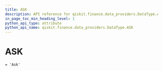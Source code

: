 ```yaml
---
title: ASK
description: API reference for qiskit.finance.data_providers.DataType.ASK
in_page_toc_min_heading_level: 1
python_api_type: attribute
python_api_name: qiskit.finance.data_providers.DataType.ASK
---
```


# ASK

<span id="qiskit.finance.data_providers.DataType.ASK" />

`= 'Ask'`

